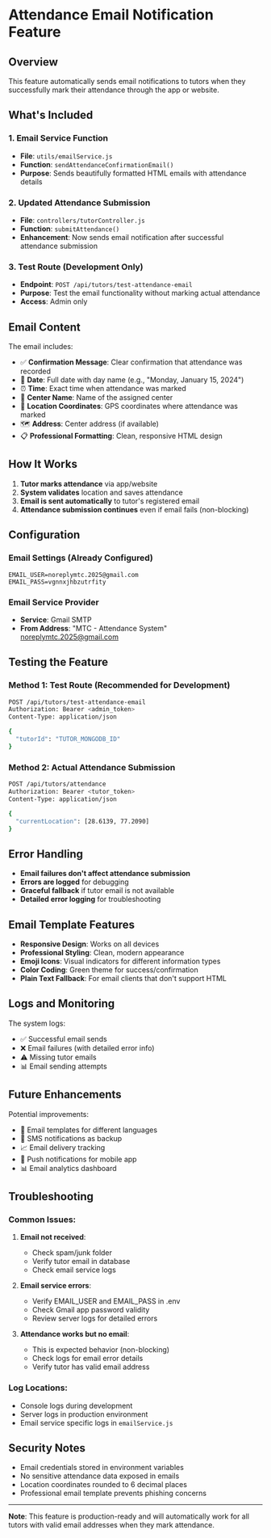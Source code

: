 # Attendance Email Notification Feature

## Overview
This feature automatically sends email notifications to tutors when they successfully mark their attendance through the app or website.

## What's Included

### 1. Email Service Function
- **File**: `utils/emailService.js`
- **Function**: `sendAttendanceConfirmationEmail()`
- **Purpose**: Sends beautifully formatted HTML emails with attendance details

### 2. Updated Attendance Submission
- **File**: `controllers/tutorController.js`
- **Function**: `submitAttendance()`
- **Enhancement**: Now sends email notification after successful attendance submission

### 3. Test Route (Development Only)
- **Endpoint**: `POST /api/tutors/test-attendance-email`
- **Purpose**: Test the email functionality without marking actual attendance
- **Access**: Admin only

## Email Content

The email includes:
- ✅ **Confirmation Message**: Clear confirmation that attendance was recorded
- 📅 **Date**: Full date with day name (e.g., "Monday, January 15, 2024")
- ⏰ **Time**: Exact time when attendance was marked
- 🏫 **Center Name**: Name of the assigned center
- 📍 **Location Coordinates**: GPS coordinates where attendance was marked
- 🗺️ **Address**: Center address (if available)
- 📋 **Professional Formatting**: Clean, responsive HTML design

## How It Works

1. **Tutor marks attendance** via app/website
2. **System validates** location and saves attendance
3. **Email is sent automatically** to tutor's registered email
4. **Attendance submission continues** even if email fails (non-blocking)

## Configuration

### Email Settings (Already Configured)
```env
EMAIL_USER=noreplymtc.2025@gmail.com
EMAIL_PASS=vgnnxjhbzutrfity
```

### Email Service Provider
- **Service**: Gmail SMTP
- **From Address**: "MTC - Attendance System" <noreplymtc.2025@gmail.com>

## Testing the Feature

### Method 1: Test Route (Recommended for Development)
```bash
POST /api/tutors/test-attendance-email
Authorization: Bearer <admin_token>
Content-Type: application/json

{
  "tutorId": "TUTOR_MONGODB_ID"
}
```

### Method 2: Actual Attendance Submission
```bash
POST /api/tutors/attendance
Authorization: Bearer <tutor_token>
Content-Type: application/json

{
  "currentLocation": [28.6139, 77.2090]
}
```

## Error Handling

- **Email failures don't affect attendance submission**
- **Errors are logged** for debugging
- **Graceful fallback** if tutor email is not available
- **Detailed error logging** for troubleshooting

## Email Template Features

- **Responsive Design**: Works on all devices
- **Professional Styling**: Clean, modern appearance
- **Emoji Icons**: Visual indicators for different information types
- **Color Coding**: Green theme for success/confirmation
- **Plain Text Fallback**: For email clients that don't support HTML

## Logs and Monitoring

The system logs:
- ✅ Successful email sends
- ❌ Email failures (with detailed error info)
- ⚠️ Missing tutor emails
- 📊 Email sending attempts

## Future Enhancements

Potential improvements:
- 📧 Email templates for different languages
- 📱 SMS notifications as backup
- 📈 Email delivery tracking
- 🔔 Push notifications for mobile app
- 📊 Email analytics dashboard

## Troubleshooting

### Common Issues:

1. **Email not received**:
   - Check spam/junk folder
   - Verify tutor email in database
   - Check email service logs

2. **Email service errors**:
   - Verify EMAIL_USER and EMAIL_PASS in .env
   - Check Gmail app password validity
   - Review server logs for detailed errors

3. **Attendance works but no email**:
   - This is expected behavior (non-blocking)
   - Check logs for email error details
   - Verify tutor has valid email address

### Log Locations:
- Console logs during development
- Server logs in production environment
- Email service specific logs in `emailService.js`

## Security Notes

- Email credentials stored in environment variables
- No sensitive attendance data exposed in emails
- Location coordinates rounded to 6 decimal places
- Professional email template prevents phishing concerns

---

**Note**: This feature is production-ready and will automatically work for all tutors with valid email addresses when they mark attendance.